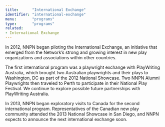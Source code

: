 ```yaml
---
title:      "International Exchange"
identifier: "international-exchange"
menu:       "programs"
type:       "programs"
related:
- International Exchange
---
```


<span class="lead-in">In 2012, NNPN began piloting the International Exchange, an initiative that emerged from the Network’s strong and growing interest in new play organizations and associations within other countries.</span>

The first international program was a playwright exchange with PlayWriting Australia, which brought two Australian playwrights and their plays to Washington, DC as part of the 2012 National Showcase. Two NNPN Alumni Playwrights then traveled to Perth to participate in their National Play Festival. We continue to explore possible future partnerships with PlayWriting Australia.

In 2013, NNPN began exploratory visits to Canada for the second international program. Representatives of the Canadian new play community attended the 2013 National Showcase in San Diego, and NNPN expects to announce the next international exchange soon.
